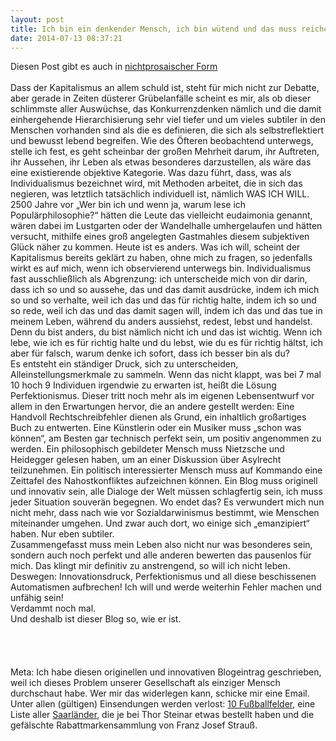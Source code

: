 ```yaml
---
layout: post
title: Ich bin ein denkender Mensch, ich bin wütend und das muss reichen!
date: 2014-07-13 08:37:21
---
```


Diesen Post gibt es auch in [nichtprosaischer Form](https://grillmoebel.github.io/2019/05/27/ninetyeighth-post/)<br><br>
Dass der Kapitalismus an allem schuld ist, steht für mich nicht zur Debatte, aber gerade in Zeiten düsterer Grübelanfälle scheint es mir, als ob dieser schlimmste aller Auswüchse, das Konkurrenzdenken nämlich und die damit einhergehende Hierarchisierung sehr viel tiefer und um vieles subtiler in den Menschen vorhanden sind als die es definieren, die sich als selbstreflektiert und bewusst lebend begreifen. Wie des Öfteren beobachtend unterwegs, stelle ich fest, es geht scheinbar der großen Mehrheit darum, ihr Auftreten, ihr Aussehen, ihr Leben als etwas besonderes darzustellen, als wäre das eine existierende objektive Kategorie. Was dazu führt, dass, was als Individualismus bezeichnet wird, mit Methoden arbeitet, die in sich das negieren, was letztlich tatsächlich individuell ist, nämlich WAS ICH WILL. 2500 Jahre vor „Wer bin ich und wenn ja, warum lese ich Populärphilosophie?“ hätten die Leute das vielleicht eudaimonia genannt, wären dabei im Lustgarten oder der Wandelhalle umhergelaufen und hätten versucht, mithilfe eines groß angelegten Gastmahles diesem subjektiven Glück näher zu kommen. Heute ist es anders. Was ich will, scheint der Kapitalismus bereits geklärt zu haben, ohne mich zu fragen, so jedenfalls wirkt es auf mich, wenn ich observierend unterwegs bin. Individualismus fast ausschließlich als Abgrenzung: ich unterscheide mich von dir darin, dass ich so und so aussehe, das und das damit ausdrücke, indem ich mich so und so verhalte, weil ich das und das für richtig halte, indem ich so und so rede, weil ich das und das damit sagen will, indem ich das und das tue in meinem Leben, während du anders aussiehst, redest, lebst und handelst. Denn du bist anders, du bist nämlich nicht ich und das ist wichtig. Wenn ich lebe, wie ich es für richtig halte und du lebst, wie du es für richtig hältst, ich aber für falsch, warum denke ich sofort, dass ich besser bin als du?<br>
Es entsteht ein ständiger Druck, sich zu unterscheiden, Alleinstellungsmerkmale zu sammeln. Wenn das nicht klappt, was bei 7 mal 10 hoch 9 Individuen irgendwie zu erwarten ist, heißt die Lösung Perfektionismus. Dieser tritt noch mehr als im eigenen Lebensentwurf vor allem in den Erwartungen hervor, die an andere gestellt werden: Eine Handvoll Rechtschreibfehler dienen als Grund, ein inhaltlich großartiges Buch zu entwerten. Eine Künstlerin oder ein Musiker muss „schon was können“, am Besten gar technisch perfekt sein, um positiv angenommen zu werden. Ein philosophisch gebildeter Mensch muss Nietzsche und Heidegger gelesen haben, um an einer Diskussion über Asylrecht teilzunehmen. Ein politisch interessierter Mensch muss auf Kommando eine Zeittafel des Nahostkonfliktes aufzeichnen können. Ein Blog muss originell und innovativ sein, alle Dialoge der Welt müssen schlagfertig sein, ich muss jeder Situation souverän begegnen. Wo endet das? Es verwundert mich nun nicht mehr, dass nach wie vor Sozialdarwinismus bestimmt, wie Menschen miteinander umgehen. Und zwar auch dort, wo einige sich „emanzipiert“ haben.
Nur eben subtiler.<br>
Zusammengefasst muss mein Leben also nicht nur was besonderes sein, sondern auch noch perfekt und alle anderen bewerten das pausenlos für mich. Das klingt mir definitiv zu anstrengend, so will ich nicht leben. Deswegen: Innovationsdruck, Perfektionismus und all diese beschissenen Automatismen aufbrechen! Ich will und werde weiterhin Fehler machen und unfähig sein!<br> Verdammt noch mal.<br>
Und deshalb ist dieser Blog so, wie er ist.<br><br><br><br><br>
Meta: Ich habe diesen originellen und innovativen Blogeintrag geschrieben, weil ich dieses Problem unserer Gesellschaft als einziger Mensch durchschaut habe. Wer mir das widerlegen kann, schicke mir eine Email. Unter allen (gültigen) Einsendungen werden verlost: [10 Fußballfelder](http://www.tagesspiegel.de/sport/suedafrika-nach-der-wm-im-tal-des-weissen-elefanten/7717114.html), eine Liste aller [Saarländer](https://www.youtube.com/watch?v=Y1BaHbd9daM&feature=kp), die je bei Thor Steinar etwas bestellt haben und die gefälschte Rabattmarkensammlung von Franz Josef Strauß.



